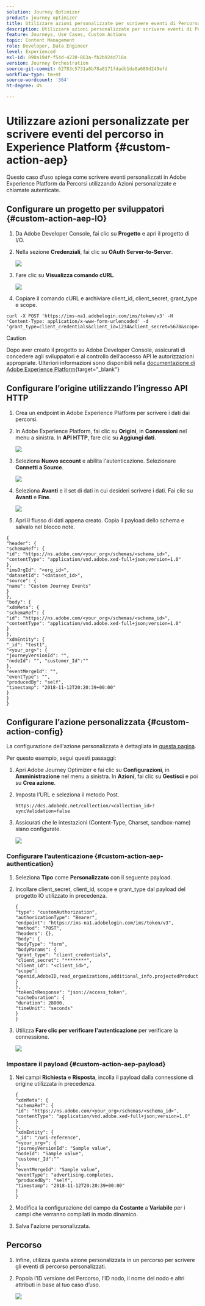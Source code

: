 ```yaml
---
solution: Journey Optimizer
product: journey optimizer
title: Utilizzare azioni personalizzate per scrivere eventi di Percorso in AEP
description: Utilizzare azioni personalizzate per scrivere eventi di Percorso in AEP
feature: Journeys, Use Cases, Custom Actions
topic: Content Management
role: Developer, Data Engineer
level: Experienced
exl-id: 890a194f-f54d-4230-863a-fb2b924d716a
version: Journey Orchestration
source-git-commit: 62783c5731a8b78a8171fdadb1da8a680d249efd
workflow-type: tm+mt
source-wordcount: '364'
ht-degree: 4%

---
```


# Utilizzare azioni personalizzate per scrivere eventi del percorso in Experience Platform {#custom-action-aep}

Questo caso d’uso spiega come scrivere eventi personalizzati in Adobe Experience Platform da Percorsi utilizzando Azioni personalizzate e chiamate autenticate.

## Configurare un progetto per sviluppatori {#custom-action-aep-IO}

1. Da Adobe Developer Console, fai clic su **Progetto** e apri il progetto di I/O.

1. Nella sezione **Credenziali**, fai clic su **OAuth Server-to-Server**.

   ![](assets/custom-action-aep-1.png)

1. Fare clic su **Visualizza comando cURL**.

   ![](assets/custom-action-aep-2.png)

1. Copiare il comando cURL e archiviare client_id, client_secret, grant_type e scope.

```
curl -X POST 'https://ims-na1.adobelogin.com/ims/token/v3' -H 'Content-Type: application/x-www-form-urlencoded' -d 'grant_type=client_credentials&client_id=1234&client_secret=5678&scope=openid,AdobeID,read_organizations,additional_info.projectedProductContext,session'
```

>[!CAUTION]
>
>Dopo aver creato il progetto su Adobe Developer Console, assicurati di concedere agli sviluppatori e al controllo dell’accesso API le autorizzazioni appropriate. Ulteriori informazioni sono disponibili nella [documentazione di Adobe Experience Platform](https://experienceleague.adobe.com/it/docs/experience-platform/landing/platform-apis/api-authentication#grant-developer-and-api-access-control){target="_blank"}

## Configurare l’origine utilizzando l’ingresso API HTTP

1. Crea un endpoint in Adobe Experience Platform per scrivere i dati dai percorsi.

1. In Adobe Experience Platform, fai clic su **Origini**, in **Connessioni** nel menu a sinistra. In **API HTTP**, fare clic su **Aggiungi dati**.

   ![](assets/custom-action-aep-3.png)

1. Seleziona **Nuovo account** e abilita l&#39;autenticazione. Selezionare **Connetti a Source**.

   ![](assets/custom-action-aep-4.png)

1. Seleziona **Avanti** e il set di dati in cui desideri scrivere i dati. Fai clic su **Avanti** e **Fine**.

   ![](assets/custom-action-aep-5.png)

1. Apri il flusso di dati appena creato. Copia il payload dello schema e salvalo nel blocco note.

```
{
"header": {
"schemaRef": {
"id": "https://ns.adobe.com/<your_org>/schemas/<schema_id>",
"contentType": "application/vnd.adobe.xed-full+json;version=1.0"
},
"imsOrgId": "<org_id>",
"datasetId": "<dataset_id>",
"source": {
"name": "Custom Journey Events"
}
},
"body": {
"xdmMeta": {
"schemaRef": {
"id": "https://ns.adobe.com/<your_org>/schemas/<schema_id>",
"contentType": "application/vnd.adobe.xed-full+json;version=1.0"
}
},
"xdmEntity": {
"_id": "test1",
"<your_org>": {
"journeyVersionId": "",
"nodeId": "", "customer_Id":""
},
"eventMergeId": "",
"eventType": "",
"producedBy": "self",
"timestamp": "2018-11-12T20:20:39+00:00"
}
}
}
```

## Configurare l’azione personalizzata {#custom-action-config}

La configurazione dell&#39;azione personalizzata è dettagliata in [questa pagina](../action/about-custom-action-configuration.md).

Per questo esempio, segui questi passaggi:

1. Apri Adobe Journey Optimizer e fai clic su **Configurazioni**, in **Amministrazione** nel menu a sinistra. In **Azioni**, fai clic su **Gestisci** e poi su **Crea azione**.

1. Imposta l’URL e seleziona il metodo Post.

   `https://dcs.adobedc.net/collection/<collection_id>?syncValidation=false`

1. Assicurati che le intestazioni (Content-Type, Charset, sandbox-name) siano configurate.

   ![](assets/custom-action-aep-7bis.png)

### Configurare l’autenticazione {#custom-action-aep-authentication}

1. Seleziona **Tipo** come **Personalizzato** con il seguente payload.

1. Incollare client_secret, client_id, scope e grant_type dal payload del progetto IO utilizzato in precedenza.

   ```
   {
   "type": "customAuthorization",
   "authorizationType": "Bearer",
   "endpoint": "https://ims-na1.adobelogin.com/ims/token/v3",
   "method": "POST",
   "headers": {},
   "body": {
   "bodyType": "form",
   "bodyParams": {
   "grant_type": "client_credentials",
   "client_secret": "********",
   "client_id": "<client_id>",
   "scope": "openid,AdobeID,read_organizations,additional_info.projectedProductContext,session"
   }
   },
   "tokenInResponse": "json://access_token",
   "cacheDuration": {
   "duration": 28000,
   "timeUnit": "seconds"
   }
   }
   ```

1. Utilizza **Fare clic per verificare l&#39;autenticazione** per verificare la connessione.

   ![](assets/custom-action-aep-8.png)

### Impostare il payload {#custom-action-aep-payload}

1. Nei campi **Richiesta** e **Risposta**, incolla il payload dalla connessione di origine utilizzata in precedenza.

   ```
   {
   "xdmMeta": {
   "schemaRef": {
   "id": "https://ns.adobe.com/<your_org>/schemas/<schema_id>",
   "contentType": "application/vnd.adobe.xed-full+json;version=1.0"
   }
   },
   "xdmEntity": {
   "_id": "/uri-reference",
   "<your_org>": {
   "journeyVersionId": "Sample value",
   "nodeId": "Sample value",
   "customer_Id":""
   },
   "eventMergeId": "Sample value",
   "eventType": "advertising.completes,
   "producedBy": "self",
   "timestamp": "2018-11-12T20:20:39+00:00"
   }
   }
   ```

1. Modifica la configurazione del campo da **Costante** a **Variabile** per i campi che verranno compilati in modo dinamico.

1. Salva l&#39;azione personalizzata.

## Percorso

1. Infine, utilizza questa azione personalizzata in un percorso per scrivere gli eventi di percorso personalizzati.

1. Popola l’ID versione del Percorso, l’ID nodo, il nome del nodo e altri attributi in base al tuo caso d’uso.

   ![](assets/custom-action-aep-9.png)
